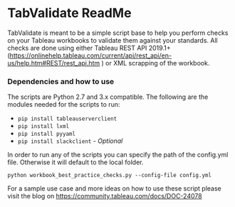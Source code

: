 # TabValidate ReadMe

TabValidate is meant to be a simple script base to help you perform checks on your Tableau workbooks to validate them against your standards. All checks are done using either Tableau REST API 2019.1+ (https://onlinehelp.tableau.com/current/api/rest_api/en-us/help.htm#REST/rest_api.htm ) or XML scrapping of the workbook.

### Dependencies and how to use

The scripts are Python 2.7 and 3.x compatible. The following are the modules needed for the scripts to run:

* `pip install tableauserverclient`
* `pip install lxml`
* `pip install pyyaml`
* `pip install slackclient` - _Optional_

In order to run any of the scripts you can specify the path of the config.yml file. Otherwise it will default to the local folder.

`python workbook_best_practice_checks.py --config-file config.yml`

For a sample use case and more ideas on how to use these script please visit the blog on https://community.tableau.com/docs/DOC-24078

